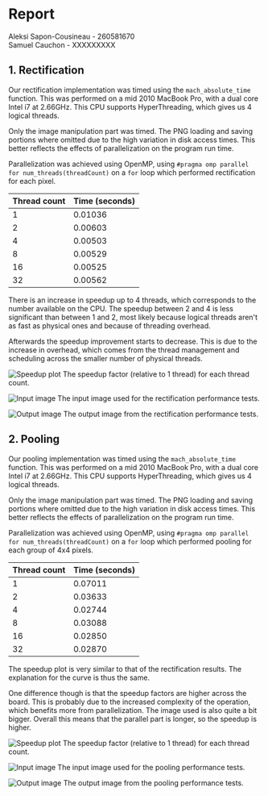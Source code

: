 # Report

Aleksi Sapon-Cousineau - 260581670  
Samuel Cauchon - XXXXXXXXX

## 1. Rectification

Our rectification implementation was timed using the `mach_absolute_time` function. This was performed on a mid 2010 MacBook Pro, with a dual core Intel i7 at 2.66GHz. This CPU supports HyperThreading, which gives us 4 logical threads.

Only the image manipulation part was timed. The PNG loading and saving portions where omitted due to the high variation in disk access times. This better reflects the effects of parallelization on the program run time.

Parallelization was achieved using OpenMP, using `#pragma omp parallel for num_threads(threadCount)` on a `for` loop which performed rectification for each pixel.

|Thread count|Time (seconds)|
|------------|--------------|
|1           |0.01036       |
|2           |0.00603       |
|4           |0.00503       |
|8           |0.00529       |
|16          |0.00525       |
|32          |0.00562       |

There is an increase in speedup up to 4 threads, which corresponds to the number available on the CPU. The speedup between 2 and 4 is less significant than between 1 and 2, most likely because logical threads aren't as fast as physical ones and because of threading overhead.

Afterwards the speedup improvement starts to decrease. This is due to the increase in overhead, which comes from the thread management and scheduling across the smaller number of physical threads.

![Speedup plot](RectifySpeedup.png)
The speedup factor (relative to 1 thread) for each thread count.

![Input image](Hawk.png)
The input image used for the rectification performance tests.

![Output image](HawkRectified.png)
The output image from the rectification performance tests.

## 2. Pooling

Our pooling implementation was timed using the `mach_absolute_time` function. This was performed on a mid 2010 MacBook Pro, with a dual core Intel i7 at 2.66GHz. This CPU supports HyperThreading, which gives us 4 logical threads.

Only the image manipulation part was timed. The PNG loading and saving portions where omitted due to the high variation in disk access times. This better reflects the effects of parallelization on the program run time.

Parallelization was achieved using OpenMP, using `#pragma omp parallel for num_threads(threadCount)` on a `for` loop which performed pooling for each group of 4x4 pixels.

|Thread count|Time (seconds)|
|------------|--------------|
|1           |0.07011       |
|2           |0.03633       |
|4           |0.02744       |
|8           |0.03088       |
|16          |0.02850       |
|32          |0.02870       |

The speedup plot is very similar to that of the rectification results. The explanation for the curve is thus the same.

One difference though is that the speedup factors are higher across the board. This is probably due to the increased complexity of the operation, which benefits more from parallelization. The image used is also quite a bit bigger. Overall this means that the parallel part is longer, so the speedup is higher.

![Speedup plot](PoolSpeedup.png)
The speedup factor (relative to 1 thread) for each thread count.

![Input image](Leopard.png)
The input image used for the pooling performance tests.

![Output image](LeopardPooled.png)
The output image from the pooling performance tests.
